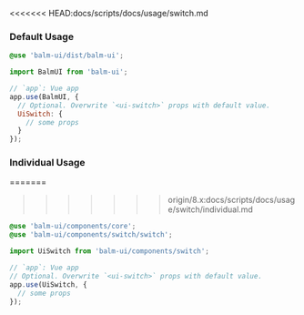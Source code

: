 <<<<<<< HEAD:docs/scripts/docs/usage/switch.md
### Default Usage

```scss
@use 'balm-ui/dist/balm-ui';
```

```js
import BalmUI from 'balm-ui';

// `app`: Vue app
app.use(BalmUI, {
  // Optional. Overwrite `<ui-switch>` props with default value.
  UiSwitch: {
    // some props
  }
});
```

### Individual Usage

=======
>>>>>>> origin/8.x:docs/scripts/docs/usage/switch/individual.md
```scss
@use 'balm-ui/components/core';
@use 'balm-ui/components/switch/switch';
```

```js
import UiSwitch from 'balm-ui/components/switch';

// `app`: Vue app
// Optional. Overwrite `<ui-switch>` props with default value.
app.use(UiSwitch, {
  // some props
});
```
